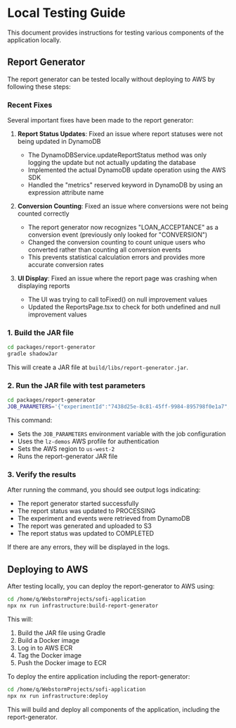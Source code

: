 # Local Testing Guide

This document provides instructions for testing various components of the application locally.

## Report Generator

The report generator can be tested locally without deploying to AWS by following these steps:

### Recent Fixes

Several important fixes have been made to the report generator:

1. **Report Status Updates**: Fixed an issue where report statuses were not being updated in DynamoDB
   - The DynamoDBService.updateReportStatus method was only logging the update but not actually updating the database
   - Implemented the actual DynamoDB update operation using the AWS SDK
   - Handled the "metrics" reserved keyword in DynamoDB by using an expression attribute name

2. **Conversion Counting**: Fixed an issue where conversions were not being counted correctly
   - The report generator now recognizes "LOAN_ACCEPTANCE" as a conversion event (previously only looked for "CONVERSION")
   - Changed the conversion counting to count unique users who converted rather than counting all conversion events
   - This prevents statistical calculation errors and provides more accurate conversion rates

3. **UI Display**: Fixed an issue where the report page was crashing when displaying reports
   - The UI was trying to call toFixed() on null improvement values
   - Updated the ReportsPage.tsx to check for both undefined and null improvement values

### 1. Build the JAR file

```bash
cd packages/report-generator
gradle shadowJar
```

This will create a JAR file at `build/libs/report-generator.jar`.

### 2. Run the JAR file with test parameters

```bash
cd packages/report-generator
JOB_PARAMETERS='{"experimentId":"7438d25e-8c81-45ff-9984-895798f0e1a7","reportId":"9645b28c-342e-4b0f-8f58-2ddf0003ae22","timeRange":{"start":"2025-02-18T18:43:41.700Z","end":"2025-03-20T18:43:41.700Z"},"outputBucket":"experimentationstack-reportsbucket4e7c5994-cc2qvmu1uujp","outputKey":"reports/7438d25e-8c81-45ff-9984-895798f0e1a7/9645b28c-342e-4b0f-8f58-2ddf0003ae22.json"}' AWS_PROFILE=lz-demos AWS_REGION=us-west-2 java -jar build/libs/report-generator.jar
```

This command:
- Sets the `JOB_PARAMETERS` environment variable with the job configuration
- Uses the `lz-demos` AWS profile for authentication
- Sets the AWS region to `us-west-2`
- Runs the report-generator JAR file

### 3. Verify the results

After running the command, you should see output logs indicating:
- The report generator started successfully
- The report status was updated to PROCESSING
- The experiment and events were retrieved from DynamoDB
- The report was generated and uploaded to S3
- The report status was updated to COMPLETED

If there are any errors, they will be displayed in the logs.

## Deploying to AWS

After testing locally, you can deploy the report-generator to AWS using:

```bash
cd /home/q/WebstormProjects/sofi-application
npx nx run infrastructure:build-report-generator
```

This will:
1. Build the JAR file using Gradle
2. Build a Docker image
3. Log in to AWS ECR
4. Tag the Docker image
5. Push the Docker image to ECR

To deploy the entire application including the report-generator:

```bash
cd /home/q/WebstormProjects/sofi-application
npx nx run infrastructure:deploy
```

This will build and deploy all components of the application, including the report-generator.